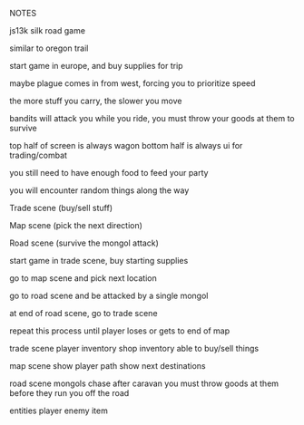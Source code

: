 NOTES

js13k silk road game

similar to oregon trail

start game in europe, and buy supplies for trip

maybe plague comes in from west, forcing you to prioritize speed

the more stuff you carry, the slower you move

bandits will attack you while you ride, you must throw your goods at them to survive

top half of screen is always wagon
bottom half is always ui for trading/combat

you still need to have enough food to feed your party

you will encounter random things along the way

Trade scene (buy/sell stuff)

Map scene (pick the next direction)

Road scene (survive the mongol attack)

start game in trade scene, buy starting supplies

go to map scene and pick next location

go to road scene and be attacked by a single mongol

at end of road scene, go to trade scene

repeat this process until player loses or gets to end of map

trade scene
player inventory
shop inventory
able to buy/sell things

map scene
show player path
show next destinations

road scene
mongols chase after caravan
you must throw goods at them before they run you off the road

entities
player
enemy
item
